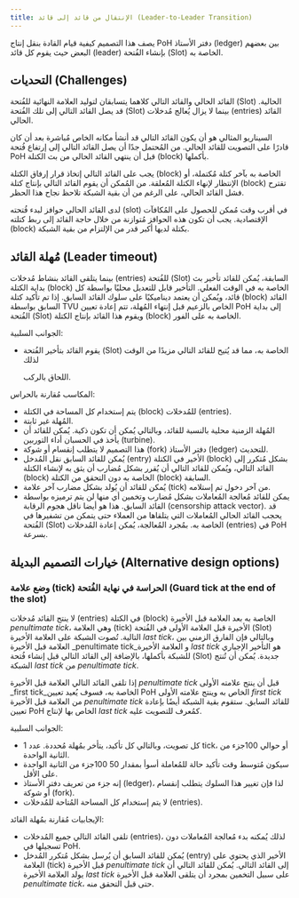 ```yaml
---
title: الإنتقال من قائد إلى قائد (Leader-to-Leader Transition)
---
```


يصف هذا التصميم كيفية قيام القادة بنقل إنتاج PoH دفتر الأستاذ (ledger) بين بعضهم البعض حيث يقوم كل قائد (leader) بإنشاء الفُتحة (Slot) الخاصة به.

## التحديات (Challenges)

القائد الحالي والقائد التالي كلاهما يتسابقان لتوليد العلامة النهائية للفُتحة (Slot) الحالية. قد يصل القائد التالي إلى تلك الفُتحة (Slot) بينما لا يزال يُعالج مُدخلات (entries) القائد الحالي.

السيناريو المثالي هو أن يكون القائد التالي قد أنشأ مكانه الخاص مُباشرة بعد أن كان قادرًا على التصويت للقائد الحالي. من المُحتمل جدًا أن يصل القائد التالي إلى إرتفاع فُتحة PoH قبل أن ينتهي القائد الحالي من بث الكتلة (block) بأكملها.

يجب على القائد التالي إتخاذ قرار إرفاق الكتلة (block) الخاصة به بآخر كتلة مُكتملة، أو الإنتظار لإنهاء الكتلة المُعلقة. من المُمكن أن يقوم القائد التالي بإنتاج كتلة (block) تقترح فشل القائد الحالي، على الرغم من أن بقية الشبكة تلاحظ نجاح هذا الحظر.

لدى القائد الحالي حوافز لبدء فُتحته (slot) في أقرب وقت مُمكن للحصول على المُكافآت الإقتصادية. يجب أن تكون هذه الحوافز مُتوازنة من خلال حاجة القائد إلى ربط كتلته (block) بكتلة لديها أكبر قدر من الإلتزام من بقية الشبكة.

## مُهلة القائد (Leader timeout)

بينما يتلقى القائد بنشاط مُدخلات (entries) للفُتحة (Slot) السابقة، يُمكن للقائد تأخير بث بداية الكتلة (block) الخاصة به في الوقت الفعلي. التأخير قابل للتعديل محليًا بواسطة كل قائد، ويُمكن أن يعتمد ديناميكيًا على سلوك القائد السابق. إذا تم تأكيد كتلة (block) القائد السابق بواسطة TVU الخاص بالزعيم قبل إنتهاء المُهلة، تتم إعادة تعيين PoH إلى بداية الفُتحة (Slot) ويقوم هذا القائد بإنتاج الكتلة (block) الخاصة به على الفور.

الجوانب السلبية:

- يقوم القائد بتأخير الفُتحة (Slot) الخاصة به، مما قد يُتيح للقائد التالي مزيدًا من الوقت لذلك

  اللحاق بالركب.

المكاسب مُقارنة بالحراس:

- يتم إستخدام كل المساحة في الكتلة (block) للمُدخلات (entries).
- المُهلة غير ثابتة.
- المُهلة الزمنية محلية بالنسبة للقائد، وبالتالي يُمكن أن تكون ذكية. يُمكن للقائد أن يأخذ في الحسبان أداء التوربين (turbine).
- هذا التصميم لا يتطلب إنقسام أو شوكة (fork) دفتر الأستاذ (ledger) للتحديث.
- يُمكن للقائد السابق نقل المُدخل (entry) الأخير في الكتلة (block) بشكل مُتكرر إلى القائد التالي، ويُمكن للقائد التالي أن يُقرر بشكل مُضارب أن يثق به لإنشاء الكتلة (block) الخاصة به دون التحقق من الكتلة (block) السابقة.
- يُمكن للقائد أن يُولد بشكل مضارب آخر علامة (tick) من آخر دخول تم إستلامه.
- يمكن للقائد مُعالجة المُعاملات بشكل مُضارب وتخمين أي منها لن يتم ترميزه بواسطة القائد السابق. هذا هو أيضا ناقل هجوم الرقابة (censorship attack vector). قد يحجب القائد الحالي المُعاملات التي يتلقاها من العملاء حتى يتمكن من تشفيرها في الفُتحة (Slot) الخاصة به. بمُجرد المُعالجة، يُمكن إعادة المُدخلات (entries) في PoH بسرعة.

## خيارات التصميم البديلة (Alternative design options)

### وضع علامة (tick) الحراسة في نهاية الفُتحة (Guard tick at the end of the slot)

لا ينتج القائد مُدخلات (entries) في الكتلة (block) الخاصة به بعد العلامة قبل الأخيرة _penultimate tick_، وهي العلامة (tick) الأخيرة قبل العلامة الأولى في الفُتحة (Slot) التالية. تُصوت الشبكة على العلامة الأخيرة _last tick_، وبالتالي فإن الفارق الزمني بين العلامة قبل الأخيرة _penultimate tick_و العلامة الأخيرة _last tick_ هو التأخير الإجباري للشبكة بأكملها، بالإضافة إلى القائد التالي قبل إنشاء فُتحة (Slot) جديدة. يُمكن أن تُنتج الشبكة _last tick_ من _penultimate tick_.

إذا تلقى القائد التالي العلامة قبل الأخيرة _penultimate tick_ قبل أن ينتج علامته الأولى _first tick_الخاصة به، فسوف يُعيد تعيين PoH الخاص به وينتج علامته الأولى _first tick_ من العلامة قبل الأخيرة _penultimate tick_ للقائد السابق. ستقوم بقية الشبكة أيضًا بإعادة تعيين PoH الخاص بها لإنتاج _last tick_ كمُعرف للتصويت عليه.

الجوانب السلبية:

- كل تصويت، وبالتالي كل تأكيد، يتأخر بمُهلة مُحددة. عدد 1 tick، أو حوالي 100جزء من الثانية الواحدة.
- سيكون مُتوسط وقت تأكيد حالة للمُعاملة أسوأ بمقدار 50 100جزء من الثانية الواحدة على الأقل.
- إنه جزء من تعريف دفتر الأستاذ (ledger)، لذا فإن تغيير هذا السلوك يتطلب إنقسام أو شوكة (fork).
- لا يتم إستخدام كل المساحة المُتاحة للمُدخلات (entries).

الإيجابيات مُقارنة بمُهلة القائد:

- تلقى القائد التالي جميع المُدخلات (entries)، لذلك يُمكنه بدء مُعالجة المُعاملات دون تسجيلها في PoH.
- يُمكن للقائد السابق أن يُرسل بشكل مُتكرر المُدخل (entry) الأخير الذي يحتوي على العلامة (tick) قبل الأخيرة _penultimate tick_ إلى القائد التالي. يُمكن للقائد التالي أن يولد العلامة الأخيرة _last tick_ على سبيل التخمين بمجرد أن يتلقى العلامة قبل الأخيرة _penultimate tick_، حتى قبل التحقق منه.
